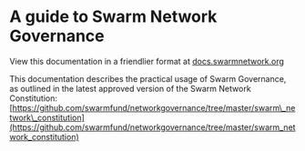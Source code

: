 # A guide to Swarm Network Governance

View this documentation in a friendlier format at [docs.swarmnetwork.org](https://docs.swarmnetwork.org/getting-started)

This documentation describes the practical usage of Swarm Governance, as outlined in the latest approved version of the Swarm Network Constitution: [https://github.com/swarmfund/networkgovernance/tree/master/swarm\_network\_constitution](https://github.com/swarmfund/networkgovernance/tree/master/swarm_network_constitution)

